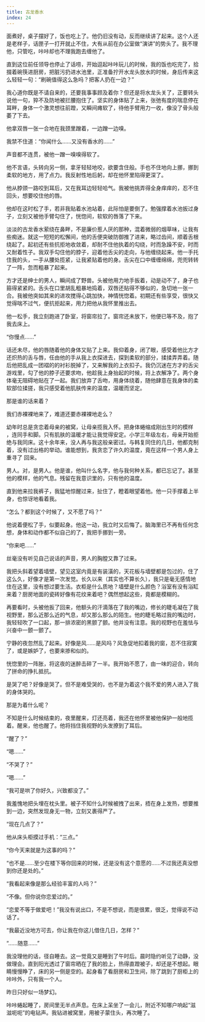 ```yaml
---
title: 古龙香水
index: 24
---
```


﻿面煮好，桌子摆好了，饭也吃上了。他仍旧没有动，反而继续讲了起来。这个人还是老样子，话匣子一打开就止不住，大有从前在办公室做“演讲”的势头了。我不理他，只管吃，咔咔却也不理我跑去缠他了。

直到这位前任领导也停止了话唠，开始逗起咔咔玩儿的时候，我的饭也吃完了，拾掇着碗筷进厨房，把脏污扔进水池里，正准备拧开水龙头放水的时候，身后传来这么轻轻一句：“刷碗值得这么急吗？把客人扔在一边？”

我心道你既是不请自来的，还要我事事顾及着你？但还是将水龙头关了，正要转头说他一句，猝不及防地被拦腰抱住了。坚实的身体贴了上来，张弛有度的喘息停在耳畔，身体一个激灵想往前蹬，又瞬间瘫软了，待他手臂用力一收，像没了骨头般萎了下去。

他拿双唇一张一合地在我颈里蹭着，一边蹭一边嗅。

我禁不住道：“你闻什么……又没有香水的……”

声音都不连贯，被他一蹭一嗅嗅得软了。

他不言语，头转向另一侧，拿牙轻轻地咬，欲要含住般。手也不住地向上挪，挪到柔软的地方，用了点力。我反射性地后躬，却在他怀里陷得更深了。

他从脖颈一路咬到耳后，又在我耳边轻轻哈气。我被他挑弄得全身痒痒的，忍不住回头，想要咬住他的唇。

他却在这时松了手，若非我贴着水池站着，此际怕是要倒了。勉强撑着水池扳过身子，立刻又被他手臂勾住了，恍惚间，软软的唇落了下来。

淡淡的古龙香水萦绕在鼻畔，不是廉价惹人厌的那种，混着微弱的烟草味，让我有些痴迷。就这一短短的松懈间，他的舌便突破防御推了进来，略过齿间，顺着舌根绕起了。起初还有些抗拒地收敛着，却耐不住他执着的勾绕，时而急躁不安，时而又耐着性子。我双手勾住他的脖子，迎着他舌尖的走向，与他缠绕起来。他一手托住我的头，一手从腰处揽紧，让我紧贴着他的身。舌尖在口中缠缠绵绵，兜兜转转了一阵，忽而粗暴了起来。

方才还是绅士的男人，瞬间成了野兽。头被他用力地手扳着，动是动不了，身子也箍得紧紧的。舌头在口里胡乱粗暴地捣着，双唇还贴得不够似的，急切地一张一合。我被他突如其来的进攻搅得心跳加快，神情恍惚着。初期还有些享受，很快又觉得喘不过气，便抗拒起来，用力把他从我怀里推出去。

他一松手，我立刻跑进了卧室，将窗帘拉了。窗帘还未放下，他便已等不及，抱了我去床上。

“你慢点……”

话还未尽，他的唇随着他的身体又贴了上来。我仰着身，闭了眼，感受着他比方才还炽热的舌与唇，任由他的手从我上衣探进去，探到柔软的部分，揉揉弄弄着。随后他把乱成一团褶的的衬衫脱掉了，又来解我的上衣扣子。我仍沉迷在方才的舌尖游戏里，勾了他的脖子还要求吻，他趁我上身抬起的时候，将上衣解净了。两个身体毫无阻碍地贴在了一起。我们放弃了舌吻，用身体绕着，随他肆意在我身体的柔软部位揉搓，我只感受着他肌肤传来的温度，温暖而坚定。

那是谁的话来着？

我们赤裸裸地来了，难道还要赤裸裸地走么？

幼年时总是贪恋着母亲的被窝，让母亲揽我入怀。把身体蜷缩成刚出生时的模样 ，连同手和脚。只有肌肤的温暖才能让我觉得安定。小学三年级左右，母亲开始拒绝与我同床。这十余年来，没人再与我这般亲密过。与韩复同住的几日，他都克制着，没有过出格的举动。谁能想到，我贪恋了许久的温度，竟在这样一个男人身上重寻了 回来。

男人。对，是男人。他是谁，他叫什么名字，他与我何种关系，都已忘记了。甚至他的模样，他的气息。残留在我意识里的，只有他的温度。

直到他来拉我裤子，我猛地惊醒过来，扯住了，瞪着眼望着他。他一只手撑着上半身，也惊讶地看着我。

“怎么？都到这个时候了，又不愿了吗？”

他说着便松了手，似要起身。他这一动，我立时又后悔了。脑海里已不再有任何念想，身体和动作都不似自己的了，我把手挪到一旁。

“你来吧……”

丝毫没有听见自己说话的声音，男人的胸膛又靠了过来。

我把头斜着望着墙壁，望见这室内竟是有装潢的，天花板与墙壁都是包过的，住了这么久，好像才是第一次发觉。长久以来（其实也不算长久），我只是毫无感情地住在这里，没有想过要生活。衣柜是什么质地？墙壁是什么颜色？浴室有没有浴缸来着？厨房地面的瓷砖好像有花纹来着吧？偶然想起这些，竟都是模糊的。

再要看时，头被他扳了回来，他额头的汗滴落在了我的嘴边，修长的睫毛凝在了我视野里，那么近那么近的气息，却又那么那么的陌生。他的睫毛略过我的嘴边时，我轻轻吹了一口起，那一排浓密的黑颤了颤。他并没有注意。我的视野也在羞怯与兴奋中一颤一颤了。

宁静的夜忽然乱了起来。好像是风……是风吗？风急促地扣着我的窗，忍不住寂寞了，或是嫉妒了，也要来掺和似的。

恍惚里的一阵胀，将这夜的迷醉击碎了一半。我开始不愿了，由一味的迎合，转向了拼命的挣扎抵抗。

是哭了吧？好像是哭了。但不是难受哭的，也不是为着这个我不爱的男人进入了我的身体哭的。

那是为着什么呢？

不知是什么时候结束的，夜里醒来，灯还亮着，我还在他怀里被他保护一般地揽着。醒来，他也醒了。他将挡住我视野的头发撩到了耳后。

“醒了？”

“嗯……”

“不哭了？”

“嗯……”

“我可是哄了你好久，兴致都没了。”

我羞愧地把头埋在枕头里。被子不知什么时候被拽了出来，捂在身上发热，想要推到一边，突然发现身无一物，立刻又裹得严了。

“现在几点了？”

他从床头柜摸过手机：“三点。”

“你今天来就是为这事的吗？”

“也不是……至少在楼下等你回来的时候，还是没有这个意愿的……不过我还真没想到你还是处的。”

“我看起来像是那么经验丰富的人吗？”

“不像。但你说你恋爱过的。”

“恋爱不等于做爱吧！”我没有说出口，不是不想说，而是很累，很乏，觉得说不动话了。

“我最近没地方可去，你让我在你这儿借住几日，怎样？”

“……随意……”

我没理他的话，径自睡去。这一觉竟又是睡到了午时后。晨时隐约听见了动静，没做理会。直到阳光透过了窗帘晒在了我的脸上，热得直蹬被子，却还是不想起。眼睛慢慢睁了，床的另一侧是空的。起身看了看厨房和卫生间，除了跳到了厨柜上的咔咔外，只有我一个人。

昨日只好似一场梦幻。

咔咔蜷起睡了，房间里无半点声息。在床上呆坐了一会儿，附近不知哪户响起“滋滋呃呃”的电钻声。我钻进被窝里，用被子蒙住头，再次睡了。

